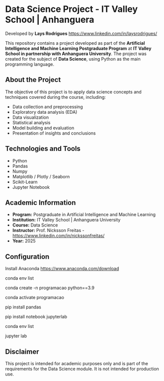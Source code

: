 # Data Science Project - IT Valley School | Anhanguera
Developed by **Lays Rodrigues** https://www.linkedin.com/in/laysrodrigues/

This repository contains a project developed as part of the **Artificial Intelligence and Machine Learning Postgraduate Program** at **IT Valley School in partnership with Anhanguera University**. The project was created for the subject of **Data Science**, using Python as the main programming language.

## About the Project

The objective of this project is to apply data science concepts and techniques covered during the course, including:

- Data collection and preprocessing  
- Exploratory data analysis (EDA)  
- Data visualization  
- Statistical analysis  
- Model building and evaluation  
- Presentation of insights and conclusions  

## Technologies and Tools

- Python  
- Pandas  
- Numpy  
- Matplotlib / Plotly / Seaborn  
- Scikit-Learn  
- Jupyter Notebook  

## Academic Information

- **Program:** Postgraduate in Artificial Intelligence and Machine Learning  
- **Institution:** IT Valley School | Anhanguera University  
- **Course:** Data Science  
- **Instructor:** Prof. Nicksson Freitas - https://www.linkedin.com/in/nickssonfreitas/ 
- **Year:** 2025

## Configuration

Install Anaconda https://www.anaconda.com/download

conda env list

conda create -n programacao python==3.9

conda activate programacao

pip install pandas

pip install notebook jupyterlab

conda env list

jupyter lab

## Disclaimer

This project is intended for academic purposes only and is part of the requirements for the Data Science module. It is not intended for production use.
